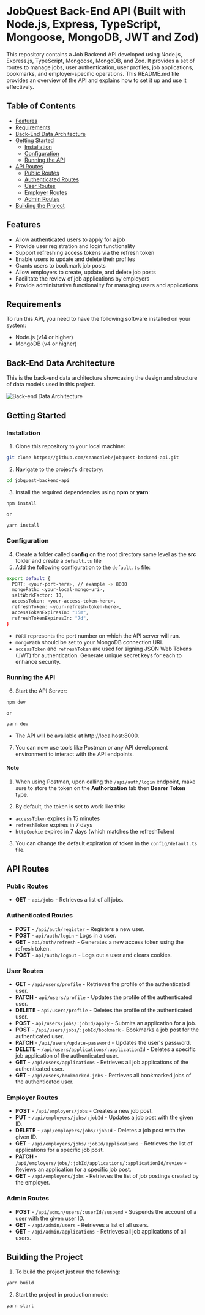 # JobQuest Back-End API (Built with Node.js, Express, TypeScript, Mongoose, MongoDB, JWT and Zod)

This repository contains a Job Backend API developed using Node.js, Express.js, TypeScript, Mongoose, MongoDB, and Zod. It provides a set of routes to manage jobs, user authentication, user profiles, job applications, bookmarks, and employer-specific operations. This README.md file provides an overview of the API and explains how to set it up and use it effectively.

## Table of Contents

- [Features](#features)
- [Requirements](#requirements)
- [Back-End Data Architecture](#back-end-data-architecture)
- [Getting Started](#getting-started)
  - [Installation](#installation)
  - [Configuration](#configuration)
  - [Running the API](#running-the-api)
- [API Routes](#api-routes)
  - [Public Routes](#public-routes)
  - [Authenticated Routes](#authenticated-routes)
  - [User Routes](#user-routes)
  - [Employer Routes](#employer-routes)
  - [Admin Routes](#admin-routes)
- [Building the Project](#building-the-project)

## Features

- Allow authenticated users to apply for a job
- Provide user registration and login functionality
- Support refreshing access tokens via the refresh token
- Enable users to update and delete their profiles
- Grants users to bookmark job posts
- Allow employers to create, update, and delete job posts
- Facilitate the review of job applications by employers
- Provide administrative functionality for managing users and applications

## Requirements

To run this API, you need to have the following software installed on your system:

- Node.js (v14 or higher)
- MongoDB (v4 or higher)

## Back-End Data Architecture

This is the back-end data architecture showcasing the design and structure of data models used in this project.

![Back-end Data Architecture](/jobquest-backend-architecture.png)

## Getting Started

### Installation

1. Clone this repository to your local machine:

```bash
git clone https://github.com/seancaleb/jobquest-backend-api.git
```

2. Navigate to the project's directory:

```bash
cd jobquest-backend-api
```

3. Install the required dependencies using **npm** or **yarn**:

```bash
npm install
```

    or

```bash
yarn install
```

### Configuration

4. Create a folder called **config** on the root directory same level as the **src** folder and create a `default.ts` file
5. Add the following configuration to the `default.ts` file:

```bash
export default {
  PORT: <your-port-here>, // example -> 8000
  mongoPath: <your-local-mongo-uri>,
  saltWorkFactor: 10,
  accessToken: <your-access-token-here>,
  refreshToken: <your-refresh-token-here>,
  accessTokenExpiresIn: "15m",
  refreshTokenExpiresIn: "7d",
}
```

- `PORT` represents the port number on which the API server will run.
- `mongoPath` should be set to your MongoDB connection URI.
- `accessToken` and `refreshToken` are used for signing JSON Web Tokens (JWT) for authentication. Generate unique secret keys for each to enhance security.

### Running the API

6. Start the API Server:

```bash
npm dev
```

    or

```bash
yarn dev
```

- The API will be available at http://localhost:8000.

7. You can now use tools like Postman or any API development environment to interact with the API endpoints.

#### Note

1. When using Postman, upon calling the `/api/auth/login` endpoint, make sure to store the token on the **Authorization** tab then **Bearer Token** type.

2. By default, the token is set to work like this:

- `accessToken` expires in 15 minutes
- `refreshToken` expires in 7 days
- `httpCookie` expires in 7 days (which matches the refreshToken)

3. You can change the default expiration of token in the `config/default.ts` file.

## API Routes

### Public Routes

- **GET** - `api/jobs` - Retrieves a list of all jobs.

### Authenticated Routes

- **POST** - `/api/auth/register` - Registers a new user.
- **POST** - `api/auth/login` - Logs in a user.
- **GET** - `api/auth/refresh` - Generates a new access token using the refresh token.
- **POST** - `api/auth/logout` - Logs out a user and clears cookies.

### User Routes

- **GET** - `/api/users/profile` - Retrieves the profile of the authenticated user.
- **PATCH** - `api/users/profile` - Updates the profile of the authenticated user.
- **DELETE** - `api/users/profile` - Deletes the profile of the authenticated user.
- **POST** - `api/users/jobs/:jobId/apply` - Submits an application for a job.
- **POST** - `/api/users/jobs/:jobId/bookmark` - Bookmarks a job post for the authenticated user.
- **PATCH** - `/api/users/update-password` - Updates the user's password.
- **DELETE** - `/api/users/applications/:applicationId` - Deletes a specific job application of the authenticated user.
- **GET** - `/api/users/applications` - Retrieves all job applications of the authenticated user.
- **GET** - `/api/users/bookmarked-jobs` - Retrieves all bookmarked jobs of the authenticated user.

### Employer Routes

- **POST** - `/api/employers/jobs` - Creates a new job post.
- **PUT** - `/api/employers/jobs/:jobId` - Updates a job post with the given ID.
- **DELETE** - `/api/employers/jobs/:jobId` - Deletes a job post with the given ID.
- **GET** - `/api/employers/jobs/:jobId/applications` - Retrieves the list of applications for a specific job post.
- **PATCH** - `/api/employers/jobs/:jobId/applications/:applicationId/review` - Reviews an application for a specific job post.
- **GET** - `/api/employers/jobs` - Retrieves the list of job postings created by the employer.

### Admin Routes

- **POST** - `/api/admin/users/:userId/suspend` - Suspends the account of a user with the given user ID.
- **GET** - `/api/admin/users` - Retrieves a list of all users.
- **GET** - `/api/admin/applications` - Retrieves all job applications of all users.

## Building the Project

1. To build the project just run the following:

```bash
yarn build
```

2. Start the project in production mode:

```bash
yarn start
```
